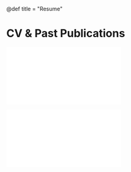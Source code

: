
@def title = "Resume"

# CV & Past Publications

![CV (PDF)](assets/markus_amano_cv.pdf)	

![Past Publication](assets/markus_amano_past_publications.pdf)
